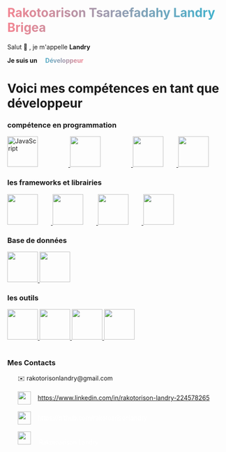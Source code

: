  <h1 style="background: linear-gradient(to right, #F38592, #38B4D0); -webkit-background-clip: text; -webkit-text-fill-color: transparent; font-weight:semi-bold" > Rakotoarison Tsaraefadahy Landry Brigea</h1> 

 Salut 👋 , je m'appelle <span style="font-weight:bold">   **Landry**</span>

**Je suis un <span style="text-decoration:Underline;background: linear-gradient(to right, #38B4D0, #F38592); -webkit-background-clip: text; -webkit-text-fill-color: transparent; font-weight:bold ; padding-left :15px">Développeur</span>** 
#
# **Voici mes compétences en tant que développeur**

### compétence en programmation
<a href="https://www.javascript.com">
    <img src="https://cdn.jsdelivr.net/gh/devicons/devicon/icons/javascript/javascript-original.svg" title="JavaScript" alt="JavaScript" width="70" height="70" style="display:inline-block;Padding-Right: 70px"/>
</a>
<a href="https://www.python.org/">
    <img src="https://cdn.jsdelivr.net/gh/devicons/devicon/icons/python/python-original-wordmark.svg" width="70" height="70" style="display:inline-block;  Padding-Right: 70px" />
</a>
<a href="https://www.java.com/fr/">
    <img src="https://cdn.jsdelivr.net/gh/devicons/devicon/icons/java/java-original.svg" width="70" height="70" style="display:inline-block;Padding-Right: 30px"/>
</a>
<a href="https://learn.microsoft.com/en-us/dotnet/csharp/">
    <img src="https://cdn.jsdelivr.net/gh/devicons/devicon/icons/csharp/csharp-original.svg" width="70" height="70" style="display:inline-block;Padding-Right: 30px"/>
</a>

### les frameworks et  librairies 
<a href="https://reactjs.org">
    <img src="https://cdn.jsdelivr.net/gh/devicons/devicon/icons/react/react-original.svg" width="70" height="70" style="display:inline-block;Padding-Right: 30px"/>
</a>
<a href="https://vuejs.org">
    <img src="https://cdn.jsdelivr.net/gh/devicons/devicon/icons/vuejs/vuejs-original.svg" width="70" height="70" style="display:inline-block; Padding-Right: 30px"/>
</a>
<a href="https://getbootstrap.com/">
    <img src="https://cdn.jsdelivr.net/gh/devicons/devicon/icons/bootstrap/bootstrap-original.svg" width="70" height="70" style="display:inline-block;Padding-Right: 30px"/>
</a>
<a href="https://tailwindcss.com">
    <img src="https://cdn.jsdelivr.net/gh/devicons/devicon/icons/tailwindcss/tailwindcss-plain.svg" width="70" height="70" style="display:inline-block;"/>
</a>

### Base de données
<a href="https://www.mysql.com">
    <img src="https://cdn.jsdelivr.net/gh/devicons/devicon/icons/mysql/mysql-original.svg" width="70" height="70" style="display:inline-block;"/>
</a>
<a href="https://www.mongodb.com">
    <img src="https://cdn.jsdelivr.net/gh/devicons/devicon/icons/mongodb/mongodb-original.svg" width="70" height="70" style="display:inline-block;"/>
</a>

### les outils 
<a href="https://wwww.linux.org">
    <img src="https://cdn.jsdelivr.net/gh/devicons/devicon/icons/linux/linux-original.svg" width="70" height="70" style="display:inline-block;"/>
</a>
<a href="https://git-scm.com">
    <img src="https://cdn.jsdelivr.net/gh/devicons/devicon/icons/git/git-original.svg" width="70" height="70" style="display:inline-block;"/>
</a>
<a href="https://github.com">
    <img src="https://cdn.jsdelivr.net/gh/devicons/devicon/icons/github/github-original.svg" width="70" height="70" style="display:inline-block;"/>
</a>
<a href="https://www.figma.com/">
    <img src="https://cdn.jsdelivr.net/gh/devicons/devicon/icons/figma/figma-original.svg" width="70" height="70" style="display:inline-block;"/>
</a>


#
### **Mes Contacts**

<ul style="display:flex;flex-direction:column;gap:1rem;">
 <li style="display:block;">
          <span style= "width:30px ;height:30px;">✉️ </span> 
             rakotorisonlandry@gmail.com
    </li>
    <li style="display:block;">
        <a href="https://www.linkedin.com/in/rakotorison-landry-224578265" style="display:flex;align-items:center;gap:1rem;">
            <img src="https://cdn.jsdelivr.net/gh/devicons/devicon/icons/linkedin/linkedin-original-wordmark.svg" width="30" height="30" />
            <span>https://www.linkedin.com/in/rakotorison-landry-224578265</span>
        </a>
    </li>
    <li style="display:block;">
        <a href="https://github.com/rakotoarisonlandry" style="display:flex;align-items:center;gap:1rem;color:white">
            <img src="https://cdn.jsdelivr.net/gh/devicons/devicon/icons/github/github-original.svg" width="30" height="30" />
            <span>https://github.com/rakotoarisonlandry</span>
        </a>
    </li>
    <li style="display:block;">
            <img src="https://cdn.jsdelivr.net/gh/devicons/devicon/icons/facebook/facebook-original.svg" width="30" height="30" />
            <span style = " padding-left:15px;text-align:center;color:white">Rakotoarison Landry</span>
</ul>



